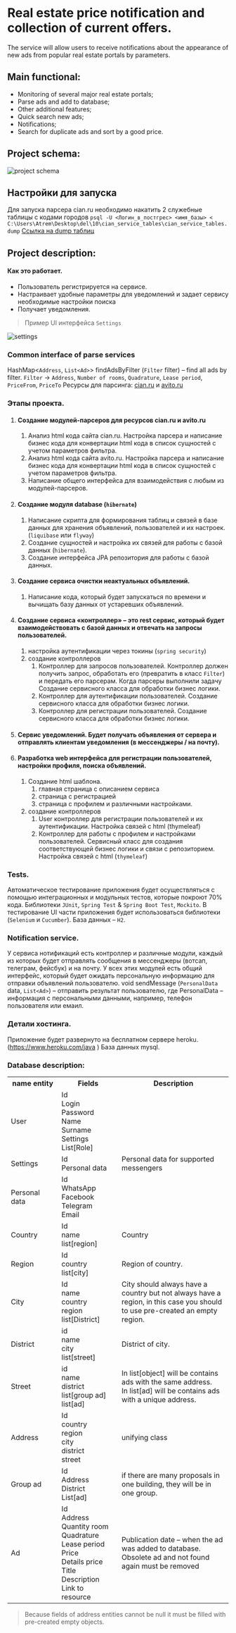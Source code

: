 # Real estate price notification and collection of current offers. 
The service will allow users to receive notifications about the appearance of new ads from popular real estate portals by parameters.

## Main functional: 
* Monitoring of several major real estate portals;
* Parse ads and add to database;
* Other additional features;
* Quick search new ads;
* Notifications;
* Search for duplicate ads and sort by a good price.

## Project schema:

<img src="https://github.com/3dartix/notification/blob/master/pic/scheme.jpg" alt="project schema"/>

## Настройки для запуска
Для запуска парсера cian.ru необходимо накатить 2 служебные таблицы с кодами городов
`psql -U <Логин_в_постгрес> <имя_базы> < C:\Users\Atrem\Desktop\del\10\cian_service_tables\cian_service_tables.dump`
[Ссылка на dump таблиц](https://drive.google.com/file/d/1P4nj3DT3R6SU4NosVGglkYrQngoxC_mx/view?usp=sharing)

## Project description:

#### Как это работает. 
 * Пользователь регистрируется на сервисе.
 * Настраивает удобные параметры для уведомлений и задает сервису необходимые настройки поиска
 * Получает уведомления.

> Пример UI интерфейса `Settings`

<img src="https://github.com/3dartix/notification/blob/master/pic/settings.jpg" alt="settings" />



### Common interface of parse services 
HashMap<`Address`, `List<Ad>`> findAdsByFilter (`Filter` filter) – find all ads by filter.
`Filter` -> `Address`, `Number of rooms`, `Quadrature`, `Lease period`, `PriceFrom`, `PriceTo` 
Ресурсы для парсинга: [cian.ru](cian.ru) и [avito.ru](avito.ru)

### Этапы проекта.
1. #### Создание модулей-парсеров для ресурсов cian.ru и avito.ru
    1. Aнализ html кода сайта cian.ru. Настройка парсера и написание бизнес кода для конвертации html кода в список сущностей с учетом параметров фильтра.
    2. Анализ html кода сайта avito.ru. Настройка парсера и написание бизнес кода для конвертации html кода в список сущностей с учетом параметров фильтра.
    3. Написание общего интерфейса для взаимодействия с любым из модулей-парсеров.
2. #### Создание модуля database (`hibernate`)
    1. Написание скрипта для формирования таблиц и связей в базе данных для хранения объявлений, пользователей и их настроек. (`liquibase` или `flyway`)
    2. Создание сущностей и настройка их связей для работы с базой данных (`hibernate`).
    3. Создание интерфейса JPA репозитория для работы с базой данных.
3. #### Создание сервиса очистки неактуальных объявлений.
    1. Написание кода, который будет запускаться по времени и вычищать базу данных от устаревших объявлений.
4. #### Создание сервиса «контроллер» – это rest сервис, который будет взаимодействовать с базой данных и отвечать на запросы пользователей.
    1. настройка аутентификации через токины (`spring security`)
    2. создание контроллеров
       1. Контроллер для запросов пользователей. Контроллер должен получить запрос, обработать его (превратить в класс `Filter`) и передать его парсерам. Когда парсеры выполнили задачу Создание сервисного класса для обработки бизнес логики.
       2. Контроллер для аутентификации пользователей. Создание сервисного класса для обработки бизнес логики.
       3. Контроллер для регистрации пользователей. Создание сервисного класса для обработки бизнес логики.
5. #### Сервис уведомлений. Будет получать объявления от сервера и отправлять клиентам уведомления (в мессенджеры / на почту).  
6. #### Разработка web интерфейса для регистрации пользователей, настройки профиля, поиска объявлений.
    1. Создание html шаблона.
       1. главная страница с описанием сервиса
       2. страница с регистрацией
       3. страница с профилем и различными настройками.
    2. создание контроллеров
       1. User контроллер для регистрации пользователей и их аутентификации. Настройка связей с html (thymeleaf)
       2. Контроллер для работы с профилем и настройками пользователей. Сервисный класс для создания соответствующей бизнес логики и связи с репозиторием. Настройка связей с html (`thymeleaf`)

### Tests.
Автоматическое тестирование приложения будет осуществляться с помощью интеграционных и модульных тестов, которые покроют 70% кода. Библиотеки `JUnit`, `Spring Test` & `Spring Boot Test`, `Mockito`. 
В тестирование UI части приложения будет использоваться библиотеки (`Selenium` и `Cucumber`). 
База данных – `H2`. 

### Notification service.
У сервиса нотификаций есть контроллер и различные модули, каждый из которых будет отправлять сообщения в мессенджеры (вотсап, телеграм, фейсбук) и на почту.
У всех этих модулей есть общий интерфейс, который будет ожидать персональную информацию для отправки объявлений пользователю.
void sendMessage (`PersonalData` data, `List<Ad>`) – отправить результат пользователю, где 
PersonalData – информация с персональными данными, например, телефон пользователя или емаил. 

### Детали хостинга.
Приложение будет развернуто на бесплатном сервере heroku. (https://www.heroku.com/java ) База данных mysql.

### Database description:

<table>   
   <tr>
    <th width ="10%">name entity</th>
    <th width ="10%">Fields</th>
    <th width ="30%" >Description</th>
   </tr>
   <tr>
     <td> User</td>
     <td>Id <br>Login <br>Password <br>Name <br>Surname <br>Settings <br>List[Role]</td>
     <td></td>
   </tr>
   <tr>
     <td> Settings</td>
     <td>Id <br>Personal data</td>
     <td>Personal data for supported messengers</td>
   </tr>
   <tr>
     <td> Personal data</td>
     <td>Id <br>WhatsApp <br>Facebook <br>Telegram <br>Email</td>
     <td></td>
   </tr>
<tr>
     <td> Country</td>
     <td>Id <br>name <br>list[region]</td>
     <td>Country</td>
   </tr>
   <tr>
     <td> Region</td>
     <td>Id <br>country <br>list[city]</td>
     <td>Region of country.</td>
   </tr>
   <tr>
     <td> City</td>
     <td>Id <br>name <br>country <br>region <br>list[District] </td>
     <td>City should always have a country but not always have a region, in this case you should to use pre-created an empty region.</td>
   </tr>
   <tr>
     <td> District</td>
     <td>id <br>name <br>city <br>list[street] </td>
     <td>District of city.</td>
   </tr>
   <tr>
     <td> Street</td>
     <td>id <br>name <br>district <br>list[group ad] <br>list[ad] </td>
     <td>In list[object] will be contains ads with the same address.<br>In list[ad] will be contains ads with a unique address.</td>
   </tr>
<tr>
     <td> Address</td>
     <td>Id <br>country <br>region <br>city <br>district <br>street</td>
     <td>unifying class</td>
   </tr>
<tr>
     <td> Group ad</td>
     <td>Id <br>Address <br>District <br>List[ad]</td>
     <td>if there are many proposals in one building, they will be in one group.</td>
   </tr>
   <tr>
     <td> Ad</td>
     <td>Id <br>Address <br>Quantity room <br>Quadrature <br>Lease period <br>Price <br>Details price <br>Title <br>Description <br>Link to resource </td>
     <td>Publication date – when the ad was added to database. <br>Obsolete ad and not found again must be removed </td>
   </tr>
  </table>

> Because fields of address entities cannot be null it must be filled with pre-created empty objects.
